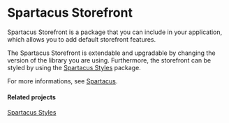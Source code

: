# Spartacus Storefront

Spartacus Storefront is a package that you can include in your application, which allows you to add default storefront features.

The Spartacus Storefront is extendable and upgradable by changing the version of the library you are using. Furthermore, the storefront can be styled by using the [Spartacus Styles](https://www.npmjs.com/package/@spartacus/styles) package.

For more informations, see [Spartacus](https://github.com/SAP/spartacus).

#### Related projects

[Spartacus Styles](https://www.npmjs.com/package/@spartacus/styles)
